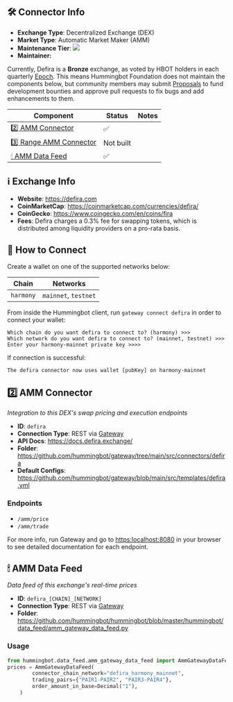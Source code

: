 ## 🛠 Connector Info

- **Exchange Type**: Decentralized Exchange (DEX)
- **Market Type**: Automatic Market Maker (AMM)
- **Maintenance Tier**: ![](https://img.shields.io/static/v1?label=Hummingbot&message=BRONZE&color=green)
- **Maintainer:** 

Currently, Defira is a **Bronze** exchange, as voted by HBOT holders in each quarterly [Epoch](/governance/epochs). This means Hummingbot Foundation does not maintain the components below, but community members may submit [Proposals](/governance/proposals) to fund development bounties and approve pull requests to fix bugs and add enhancements to them.

| Component | Status | Notes | 
| --------- | ------ | ----- |
| [2️⃣ AMM Connector](#2-amm-connector) | ✅ |
| [3️⃣ Range AMM Connector](#3-range-amm-connector) | Not built |
| [🕯 AMM Data Feed](#amm-data-feed) | ✅ |

## ℹ️ Exchange Info

- **Website**: <https://defira.com>
- **CoinMarketCap**: <https://coinmarketcap.com/currencies/defira/>
- **CoinGecko**: <https://www.coingecko.com/en/coins/fira>
- **Fees**: Defira charges a 0.3% fee for swapping tokens, which is distributed among liquidity providers on a pro-rata basis.

## 🔑 How to Connect

Create a wallet on one of the supported networks below:

| Chain | Networks | 
| ----- | -------- |
| `harmony` | `mainnet`, `testnet` 

From inside the Hummingbot client, run `gateway connect defira` in order to connect your wallet:
 
```
Which chain do you want defira to connect to? (harmony) >>>
Which network do you want defira to connect to? (mainnet, testnet) >>>
Enter your harmony-mainnet private key >>>>
```

If connection is successful:

```
The defira connector now uses wallet [pubKey] on harmony-mainnet
```

## 2️⃣ AMM Connector
*Integration to this DEX's swap pricing and execution endpoints*

- **ID**: `defira`
- **Connection Type**: REST via [Gateway](/gateway)
- **API Docs**: <https://docs.defira.exchange/>
- **Folder**: https://github.com/hummingbot/gateway/tree/main/src/connectors/defira
- **Default Configs**: https://github.com/hummingbot/gateway/blob/main/src/templates/defira.yml

### Endpoints

- `/amm/price`
- `/amm/trade`


For more info, run Gateway and go to <https:localhost:8080> in your browser to see detailed documentation for each endpoint.

## 🕯 AMM Data Feed
*Data feed of this exchange's real-time prices*

- **ID**: `defira_[CHAIN]_[NETWORK]`
- **Connection Type**: REST via [Gateway](/gateway)
- **Folder**: https://github.com/hummingbot/hummingbot/blob/master/hummingbot/data_feed/amm_gateway_data_feed.py

### Usage

```python
from hummingbot.data_feed.amm_gateway_data_feed import AmmGatewayDataFeed
prices = AmmGatewayDataFeed(
        connector_chain_network="defira_harmony_mainnet",
        trading_pairs={"PAIR1-PAIR2", "PAIR3-PAIR4"},
        order_amount_in_base=Decimal("1"),
    )
```
